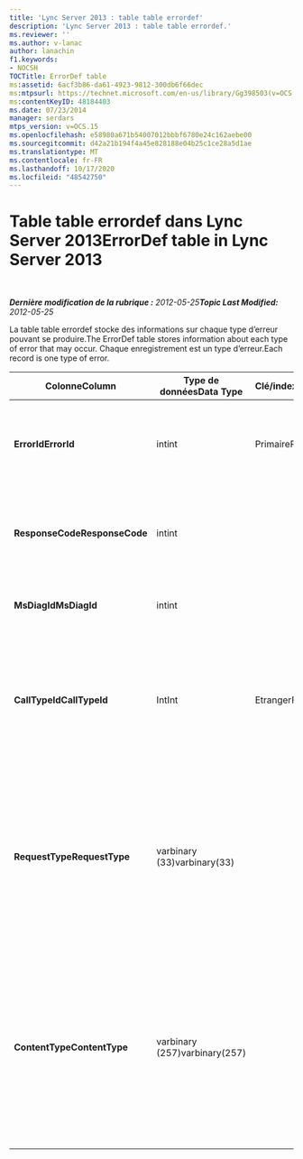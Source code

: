 ```yaml
---
title: 'Lync Server 2013 : table table errordef'
description: 'Lync Server 2013 : table table errordef.'
ms.reviewer: ''
ms.author: v-lanac
author: lanachin
f1.keywords:
- NOCSH
TOCTitle: ErrorDef table
ms:assetid: 6acf3b86-da61-4923-9812-300db6f66dec
ms:mtpsurl: https://technet.microsoft.com/en-us/library/Gg398503(v=OCS.15)
ms:contentKeyID: 48184403
ms.date: 07/23/2014
manager: serdars
mtps_version: v=OCS.15
ms.openlocfilehash: e58980a671b54007012bbbf6780e24c162aebe00
ms.sourcegitcommit: d42a21b194f4a45e828188e04b25c1ce28a5d1ae
ms.translationtype: MT
ms.contentlocale: fr-FR
ms.lasthandoff: 10/17/2020
ms.locfileid: "48542750"
---
```

# <a name="errordef-table-in-lync-server-2013"></a><span data-ttu-id="30ab5-103">Table table errordef dans Lync Server 2013</span><span class="sxs-lookup"><span data-stu-id="30ab5-103">ErrorDef table in Lync Server 2013</span></span>

<div data-xmlns="http://www.w3.org/1999/xhtml">

<div class="topic" data-xmlns="http://www.w3.org/1999/xhtml" data-msxsl="urn:schemas-microsoft-com:xslt" data-cs="https://msdn.microsoft.com/">

<div data-asp="https://msdn2.microsoft.com/asp">



</div>

<div id="mainSection">

<div id="mainBody">

<span> </span>

<span data-ttu-id="30ab5-104">_**Dernière modification de la rubrique :** 2012-05-25_</span><span class="sxs-lookup"><span data-stu-id="30ab5-104">_**Topic Last Modified:** 2012-05-25_</span></span>

<span data-ttu-id="30ab5-105">La table table errordef stocke des informations sur chaque type d’erreur pouvant se produire.</span><span class="sxs-lookup"><span data-stu-id="30ab5-105">The ErrorDef table stores information about each type of error that may occur.</span></span> <span data-ttu-id="30ab5-106">Chaque enregistrement est un type d’erreur.</span><span class="sxs-lookup"><span data-stu-id="30ab5-106">Each record is one type of error.</span></span>


<table>
<colgroup>
<col style="width: 25%" />
<col style="width: 25%" />
<col style="width: 25%" />
<col style="width: 25%" />
</colgroup>
<thead>
<tr class="header">
<th><span data-ttu-id="30ab5-107">Colonne</span><span class="sxs-lookup"><span data-stu-id="30ab5-107">Column</span></span></th>
<th><span data-ttu-id="30ab5-108">Type de données</span><span class="sxs-lookup"><span data-stu-id="30ab5-108">Data Type</span></span></th>
<th><span data-ttu-id="30ab5-109">Clé/index</span><span class="sxs-lookup"><span data-stu-id="30ab5-109">Key/Index</span></span></th>
<th><span data-ttu-id="30ab5-110">Détails</span><span class="sxs-lookup"><span data-stu-id="30ab5-110">Details</span></span></th>
</tr>
</thead>
<tbody>
<tr class="odd">
<td><p><span data-ttu-id="30ab5-111"><strong>ErrorId</strong></span><span class="sxs-lookup"><span data-stu-id="30ab5-111"><strong>ErrorId</strong></span></span></p></td>
<td><p><span data-ttu-id="30ab5-112">int</span><span class="sxs-lookup"><span data-stu-id="30ab5-112">int</span></span></p></td>
<td><p><span data-ttu-id="30ab5-113">Primaire</span><span class="sxs-lookup"><span data-stu-id="30ab5-113">Primary</span></span></p></td>
<td><p><span data-ttu-id="30ab5-114">Numéro d’identification unique identifiant ce type d’erreur.</span><span class="sxs-lookup"><span data-stu-id="30ab5-114">Unique ID number identifying this type of error.</span></span></p></td>
</tr>
<tr class="even">
<td><p><span data-ttu-id="30ab5-115"><strong>ResponseCode</strong></span><span class="sxs-lookup"><span data-stu-id="30ab5-115"><strong>ResponseCode</strong></span></span></p></td>
<td><p><span data-ttu-id="30ab5-116">int</span><span class="sxs-lookup"><span data-stu-id="30ab5-116">int</span></span></p></td>
<td><p> </p></td>
<td><p><span data-ttu-id="30ab5-117">Code de réponse SIP standard associé à cette erreur.</span><span class="sxs-lookup"><span data-stu-id="30ab5-117">Standard SIP response code associated with this error.</span></span></p></td>
</tr>
<tr class="odd">
<td><p><span data-ttu-id="30ab5-118"><strong>MsDiagId</strong></span><span class="sxs-lookup"><span data-stu-id="30ab5-118"><strong>MsDiagId</strong></span></span></p></td>
<td><p><span data-ttu-id="30ab5-119">int</span><span class="sxs-lookup"><span data-stu-id="30ab5-119">int</span></span></p></td>
<td><p> </p></td>
<td><p><span data-ttu-id="30ab5-120">ID de diagnostic Microsoft.</span><span class="sxs-lookup"><span data-stu-id="30ab5-120">Microsoft Diagnostic ID.</span></span></p></td>
</tr>
<tr class="even">
<td><p><span data-ttu-id="30ab5-121"><strong>CallTypeId</strong></span><span class="sxs-lookup"><span data-stu-id="30ab5-121"><strong>CallTypeId</strong></span></span></p></td>
<td><p><span data-ttu-id="30ab5-122">Int</span><span class="sxs-lookup"><span data-stu-id="30ab5-122">Int</span></span></p></td>
<td><p><span data-ttu-id="30ab5-123">Etranger</span><span class="sxs-lookup"><span data-stu-id="30ab5-123">Foreign</span></span></p></td>
<td><p><span data-ttu-id="30ab5-124">Type de l’appel.</span><span class="sxs-lookup"><span data-stu-id="30ab5-124">Type of the call.</span></span> <span data-ttu-id="30ab5-125">Pour plus d’informations, reportez-vous à la <a href="lync-server-2013-calltype-table.md">table CallType dans Lync Server 2013</a> .</span><span class="sxs-lookup"><span data-stu-id="30ab5-125">See the <a href="lync-server-2013-calltype-table.md">CallType table in Lync Server 2013</a> for more information.</span></span></p></td>
</tr>
<tr class="odd">
<td><p><span data-ttu-id="30ab5-126"><strong>RequestType</strong></span><span class="sxs-lookup"><span data-stu-id="30ab5-126"><strong>RequestType</strong></span></span></p></td>
<td><p><span data-ttu-id="30ab5-127">varbinary (33)</span><span class="sxs-lookup"><span data-stu-id="30ab5-127">varbinary(33)</span></span></p></td>
<td><p> </p></td>
<td><p><span data-ttu-id="30ab5-128">Type de la demande ayant échoué.</span><span class="sxs-lookup"><span data-stu-id="30ab5-128">Type of request that failed.</span></span></p>
<p><span data-ttu-id="30ab5-129">Ces données peuvent être converties au format texte à l’aide de cette syntaxe :</span><span class="sxs-lookup"><span data-stu-id="30ab5-129">This data can be converted to text format by using this syntax:</span></span></p>
<p><code>cast(cast(RequestType as varbinary(max)) as varchar(max))</code></p></td>
</tr>
<tr class="even">
<td><p><span data-ttu-id="30ab5-130"><strong>ContentType</strong></span><span class="sxs-lookup"><span data-stu-id="30ab5-130"><strong>ContentType</strong></span></span></p></td>
<td><p><span data-ttu-id="30ab5-131">varbinary (257)</span><span class="sxs-lookup"><span data-stu-id="30ab5-131">varbinary(257)</span></span></p></td>
<td><p> </p></td>
<td><p><span data-ttu-id="30ab5-132">Type de contenu de la demande ayant échoué.</span><span class="sxs-lookup"><span data-stu-id="30ab5-132">Content type of the request that failed.</span></span></p>
<p><span data-ttu-id="30ab5-133">Ces données peuvent être converties au format texte à l’aide de cette syntaxe :</span><span class="sxs-lookup"><span data-stu-id="30ab5-133">This data can be converted to text format by using this syntaxt:</span></span></p>
<p><code>cast(cast(ContentType as varbinary(max)) as varchar(max))</code></p></td>
</tr>
</tbody>
</table>


</div>

<span> </span>

</div>

</div>

</div>

